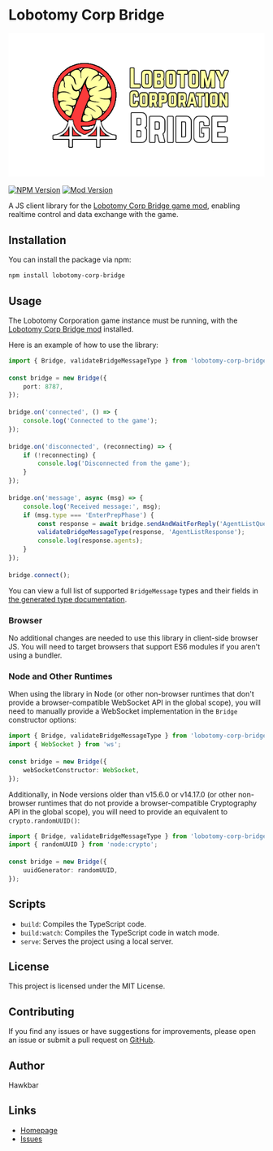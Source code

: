 # Lobotomy Corp Bridge

![Lobotomy Corp Bridge logo](logo.png)

[![NPM Version](https://img.shields.io/npm/v/lobotomy-corp-bridge)](https://www.npmjs.com/package/lobotomy-corp-bridge)
[![Mod Version](https://img.shields.io/github/v/release/Hawkbat/LobotomyBridgeMod)](https://github.com/Hawkbat/LobotomyBridgeMod/releases)

A JS client library for the [Lobotomy Corp Bridge game mod](https://github.com/Hawkbat/LobotomyBridgeMod), enabling realtime control and data exchange with the game.

## Installation

You can install the package via npm:

```bash
npm install lobotomy-corp-bridge
```

## Usage

The Lobotomy Corporation game instance must be running, with the [Lobotomy Corp Bridge mod](https://github.com/Hawkbat/LobotomyBridgeMod) installed.

Here is an example of how to use the library:

```typescript
import { Bridge, validateBridgeMessageType } from 'lobotomy-corp-bridge';

const bridge = new Bridge({
    port: 8787,
});

bridge.on('connected', () => {
    console.log('Connected to the game');
});

bridge.on('disconnected', (reconnecting) => {
    if (!reconnecting) {
        console.log('Disconnected from the game');
    }
});

bridge.on('message', async (msg) => {
    console.log('Received message:', msg);
    if (msg.type === 'EnterPrepPhase') {
        const response = await bridge.sendAndWaitForReply('AgentListQuery', { includeActive: true });
        validateBridgeMessageType(response, 'AgentListResponse');
        console.log(response.agents);
    }
});

bridge.connect();
```

You can view a full list of supported `BridgeMessage` types and their fields in [the generated type documentation](https://hawk.bar/lobotomy-corp-bridge/).

### Browser

No additional changes are needed to use this library in client-side browser JS. You will need to target browsers that support ES6 modules if you aren't using a bundler.

### Node and Other Runtimes

When using the library in Node (or other non-browser runtimes that don't provide a browser-compatible WebSocket API in the global scope), you will need to manually provide a WebSocket implementation in the `Bridge` constructor options:

```typescript
import { Bridge, validateBridgeMessageType } from 'lobotomy-corp-bridge';
import { WebSocket } from 'ws';

const bridge = new Bridge({
    webSocketConstructor: WebSocket,
});
```

Additionally, in Node versions older than v15.6.0 or v14.17.0 (or other non-browser runtimes that do not provide a browser-compatible Cryptography API in the global scope), you will need to provide an equivalent to `crypto.randomUUID()`:

```typescript
import { Bridge, validateBridgeMessageType } from 'lobotomy-corp-bridge';
import { randomUUID } from 'node:crypto';

const bridge = new Bridge({
    uuidGenerator: randomUUID,
});
```

## Scripts

- `build`: Compiles the TypeScript code.
- `build:watch`: Compiles the TypeScript code in watch mode.
- `serve`: Serves the project using a local server.

## License

This project is licensed under the MIT License.

## Contributing

If you find any issues or have suggestions for improvements, please open an issue or submit a pull request on [GitHub](https://github.com/Hawkbat/lobotomy-corp-bridge).

## Author

Hawkbar

## Links

- [Homepage](https://github.com/Hawkbat/lobotomy-corp-bridge)
- [Issues](https://github.com/Hawkbat/lobotomy-corp-bridge/issues)
